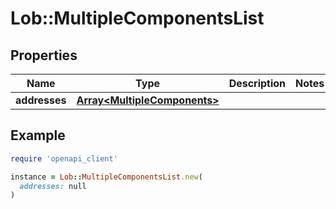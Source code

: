 # Lob::MultipleComponentsList

## Properties

| Name | Type | Description | Notes |
| ---- | ---- | ----------- | ----- |
| **addresses** | [**Array&lt;MultipleComponents&gt;**](MultipleComponents.md) |  |  |

## Example

```ruby
require 'openapi_client'

instance = Lob::MultipleComponentsList.new(
  addresses: null
)
```

